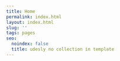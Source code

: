 ```yaml
---
title: Home
permalink: index.html
layout: index.html
slug: ''
tags: pages
seo:
  noindex: false
  title: udesly no collection in template
---
```



